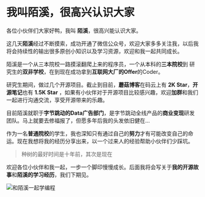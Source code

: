 # 我叫陌溪，很高兴认识大家

各位小伙伴们大家好鸭，我叫 **陌溪**，很高兴能认识大家。

这几天**陌溪**经过不断摸索，成功开通了微信公众号，欢迎大家多多关注我，以后我将会持续性的输出很多原创小知识以及学习资源，欢迎和我一起共同成长。

陌溪是一个从三本院校一路摸滚翻爬上来的程序员，一个从本科的**三本院校**到 研究生的**双非学校**，在到现在成功拿到**互联网大厂的Offer**的Coder。

研究生期间，做过几个开源项目。截止到目前，**蘑菇博客**在码云上有 **2K Star**，**开源笔记**也有 **1.5K Star** ，如果有小伙伴对于开源项目比较感兴趣，欢迎**加群**和我们一起进行沟通交流，享受开源带来的乐趣。

目前陌溪就职于**字节跳动的Data广告部门**，是字节跳动全线产品的**商业变现**研发团队。马上就要去修福报了，但愿多年后我的头发依旧健在...

作为一名**普通院校**的学生，我也深知只有通过自己的**努力**才有可能改变自己的命运。现在我想将我的经历分享出来，以一个过来人的经验帮助小伙伴们少踩坑。

>  种树的最好时间是十年前，其次是现在

欢迎各位小伙伴和我一起，一步一个脚印慢慢成长。后面我将会写关于**我的开源故事**和**陌溪的学习经历**，我们下期见。

![和陌溪一起学编程](https://gitee.com/moxi159753/wx_picture/raw/master/picture/长按关注二维码.jpg)